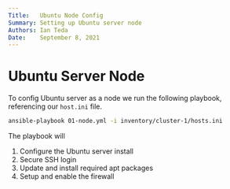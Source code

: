 ```yaml
---
Title:   Ubuntu Node Config 
Summary: Setting up Ubuntu server node
Authors: Ian Teda
Date:    September 8, 2021
---
```

# Ubuntu Server Node

To config Ubuntu server as a node we run the following playbook, referencing our `host.ini` file.

```bash
ansible-playbook 01-node.yml -i inventory/cluster-1/hosts.ini
```

The playbook will

1. Configure the Ubuntu server install
2. Secure SSH login
3. Update and install required apt packages
4. Setup and enable the firewall